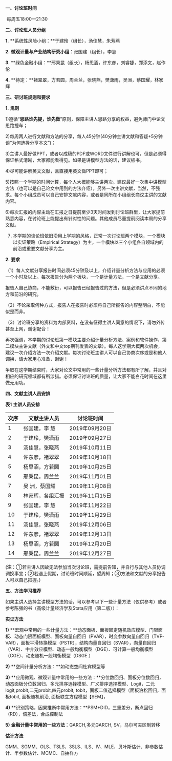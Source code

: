 **一、讨论班时间**

​    每周五18:00—21:30     

**二、讨论班人员分组**

**1.** **系统性风险小组：**于建玲（组长），汤佳慧，朱芳燕

**2.** **微观计量与产业结构研究小组**：张国建（组长），李慧

**3.** **绿色金融小组：**邢秉昆（组长），杨思涵，许东彦，刘睿婕，郑添文，赵作伦

**4.** **待定：**褚翠翠，方若圆，周兰兰，张晓燕，樊潇雨，吴洲，蔡国耀，林家辉

**三、研讨班规则和要求**

**1.** **规则**

1)遵循“**思路谁先提，谁先做**”原则，保障主讲人思路分享的权益，避免师门中论文思路撞车；

2)每周两人进行文献和方法的分享，每人45分钟(40分钟主讲文献和答疑+5分钟谈“为何选择分享本文”)；

3)主讲人最好做PPT，或者以成稿的PDF或WORD文件进行讲解也可，但是必须得保证格式清晰，大家都能看得见。如果是讲模型方法的话，建议板书。

4)尽可能讲解英文文献，且直接用英文做PPT即可；

5)按照一个学期的时间计算，每个人大概能够主讲两次。建议最好一次集中讲模型方法（也可以是自己论文中用到的方法介绍），另外一次主讲文献，当然，不强求。每个小组成员可以自己安排文献内容，或者是同所在小组组长商议主讲的文献内容。

6)每次汇报的内容主动在汇报之日提前至少3天时间发到讨论班群里，让大家提前熟悉内容，在讨论班上能提出有针对性的问题。其他成员尽量提前阅读本周的分享文献。

7) 本学期的谈论班依旧沿用上学期的风格，正常一次讨论班两个模块，一个模块以实证策略（Empirical Strategy）为主，一个模块以三个小组各自领域内的前沿或重要文献分享为主。

**2.** **要求**

（1）每人文献分享报告时间必须45分钟及以上，介绍计量分析方法与应用的必须一个小时及以上。每次报告分为两个板块，一个是计量方法，一个是文献分享。

报告人自己协商，不能敷衍，可以报告已经报告过的方法，但是必须讲点不同的地方和前沿的研究。

（2）不论采取何种方式，报告人在报告时必须将自己所报告的内容整明白，不能似是而非。

（3）讨论班分享的资料为内部资料，在没有征得主讲人同意的情况下，请勿外传甚至上网，谢谢配合！

再次强调，本学期的讨论班第一模块主要介绍计量分析方法、案例和软件操作，第二模块主讲文献（外文和中文top期刊发表的文章）。每人这学期大概两次机会，建议一次介绍方法一次介绍文献。每次讨论班主讲人可以自己协商次序或是和他人调换，请大家用心准备，谢谢！

争取在这学期结束时，大家对论文中常用的一些计量分析方法都有所了解，并且对相应的研究领域都有所涉猎。必须保证讨论班的质量，让大家不能白花时间在这里做无用功。

**四、文献主讲人员安排**

**表1**  **主讲人员安排**

| **次序** | **文献主讲人员** | **讨论班时间** |
| -------- | ---------------- | -------------- |
| 1        | 张国建，李  慧   | 2019年09月20日 |
| 2        | 于建玲，樊潇雨   | 2019年09月27日 |
| 3        | 汤佳慧，张晓燕   | 2019年10月11日 |
| 4        | 许东彦，褚翠翠   | 2019年10月18日 |
| 5        | 杨思涵，方若圆   | 2019年10月25日 |
| 6        | 邢秉昆，周兰兰   | 2019年11月01日 |
| 7        | 吴  洲，蔡国耀   | 2019年11月08日 |
| 8        | 林家辉，各组汇报 | 2019年11月15日 |
| 9        | 张国建，李  慧   | 2019年11月22日 |
| 10       | 于建玲，樊潇雨   | 2019年11月29日 |
| 11       | 汤佳慧，张晓燕   | 2019年12月06日 |
| 12       | 许东彦，褚翠翠   | 2019年12月13日 |
| 13       | 杨思涵，方若圆   | 2019年12月20日 |
| 14       | 邢秉昆，周兰兰   | 2019年12月27日 |

 (**注**：①若主讲人因故无法参加当次讨论班，需提前告知，并自行与其他人员协调调换事宜；②若遇上假期，讨论班时间顺延，望周知；③方法和文献的分享报告人可以自己把握。)

**五、方法学习推荐**

如果主讲人选择主讲模型方法的话，可以参考以下一些计量方法（仅供参考）或者参考陈强的书（高级计量经济学及Stata应用（第二版））：

**实证方法**

**1)**      **宏观中常用的一些计量方法：**动态面板、面板固定随机效应模型、门限面板、动态门限面板模型、面板向量自回归（PVAR），时变参数向量自回归（TVP-VAR），面板平滑转换模型（PSTR），结构向量自回归（SVAR），向量自回归（VAR）、中介效应模型、动态一般均衡模型（DGE）、可计算一般均衡模型（CGE）、动态随机一般均衡模型（DSGE ）

**2)**      **空间计量分析方法：**如动态空间杜宾模型等

**3)**      **应用微观、微观计量中常用的一些方法：**分位数回归、面板分位数回归，动态面板分位数回归、多元排序选择模型、广义排序选择模型、Logit，二元logit,probit,二元probit,四元probit, tobit，面板二值选择模型（面板泊松回归，面板tobit, 面板随机前沿, 面板联立方程模型【SEM】，

**4)**      **识别策略，因果推断中常用方法：**PSM+DID，三重差分，断点回归（RD），倍差法，合成控制法

**5)**      **金融计量中常用的一些方法**：GARCH,多元GARCH, SV，马尔可夫区制转移

**估计方法**

GMM、SGMM、OLS、TSLS、3SLS、ILS、IV、MLE、贝叶斯估计、非参数估计、半参数估计、MCMC、自抽样方